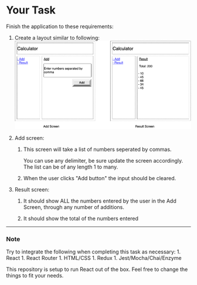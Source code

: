 # Your Task

Finish the application to these requirements:

 1. Create a layout similar to following:
    ![layout](test-layout.png)

 1. Add screen:
    1. This screen will take a list of numbers seperated by commas.
       
       You can use any delimiter, be sure update the screen accordingly.<br>
       The list can be of any length 1 to many.
       
    1. When the user clicks "Add button" the input should be cleared.

 1. Result screen:
    1. It should show ALL the numbers entered by the user in the Add Screen, through any number of additions.
    
    1. It should show the total of the numbers entered
    
---

### Note

Try to integrate the following when completing this task as necessary:
    1. React
    1. React Router
    1. HTML/CSS
    1. Redux
    1. Jest/Mocha/Chai/Enzyme
    
This repository is setup to run React out of the box. Feel free to change the things to fit your needs.

